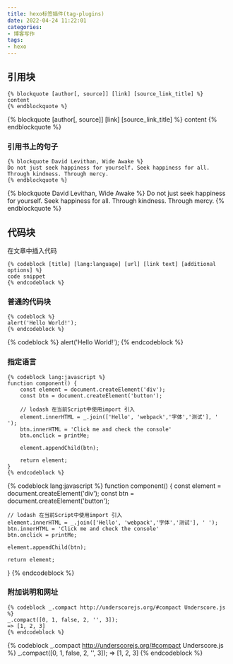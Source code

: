 ```yaml
---
title: hexo标签插件(tag-plugins)
date: 2022-04-24 11:22:01
categories: 
- 博客写作
tags:
- hexo
---
```


## 引用块
```
{% blockquote [author[, source]] [link] [source_link_title] %}
content
{% endblockquote %}
```

{% blockquote [author[, source]] [link] [source_link_title] %}
content
{% endblockquote %}

### 引用书上的句子
```
{% blockquote David Levithan, Wide Awake %}
Do not just seek happiness for yourself. Seek happiness for all. Through kindness. Through mercy.
{% endblockquote %}
```
{% blockquote David Levithan, Wide Awake %}
Do not just seek happiness for yourself. Seek happiness for all. Through kindness. Through mercy.
{% endblockquote %}

## 代码块
在文章中插入代码
```
{% codeblock [title] [lang:language] [url] [link text] [additional options] %}
code snippet
{% endcodeblock %}
```
### 普通的代码块
```
{% codeblock %}
alert('Hello World!');
{% endcodeblock %}
```
{% codeblock %}
alert('Hello World!');
{% endcodeblock %}
### 指定语言
```
{% codeblock lang:javascript %}
function component() {
    const element = document.createElement('div');
    const btn = document.createElement('button');

    // lodash 在当前Script中使用import 引入
    element.innerHTML = _.join(['Hello', 'webpack','字体','测试'], ' ');
    btn.innerHTML = 'Click me and check the console'
    btn.onclick = printMe;

    element.appendChild(btn);

    return element;
}
{% endcodeblock %}
```
{% codeblock lang:javascript %}
function component() {
    const element = document.createElement('div');
    const btn = document.createElement('button');

    // lodash 在当前Script中使用import 引入
    element.innerHTML = _.join(['Hello', 'webpack','字体','测试'], ' ');
    btn.innerHTML = 'Click me and check the console'
    btn.onclick = printMe;

    element.appendChild(btn);

    return element;
}
{% endcodeblock %}
### 附加说明和网址
```
{% codeblock _.compact http://underscorejs.org/#compact Underscore.js %}
_.compact([0, 1, false, 2, '', 3]);
=> [1, 2, 3]
{% endcodeblock %}
```
{% codeblock _.compact http://underscorejs.org/#compact Underscore.js %}
_.compact([0, 1, false, 2, '', 3]);
=> [1, 2, 3]
{% endcodeblock %}


